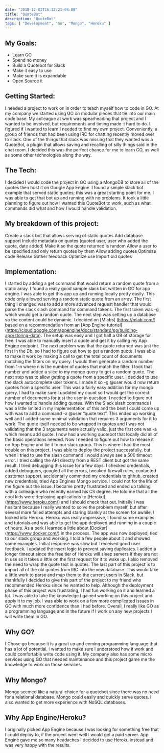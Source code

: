 ```yaml
---
date: "2018-12-02T16:12:21-08:00"
title: "QuoteBot"
description: "QuoteBot"
tags: [ "Development", "Go", "Mongo", "Heroku" ]
---
```


## My Goals:

* Learn GO
* Spend no money
* Build a Quotebot for Slack
* Make it easy to use
* Make sure it is expandable
* Open Source it

## Getting Started:

I needed a project to work on in order to teach myself how to code in GO. At my company we started using GO on modular
pieces that tie into our main code base. My colleague at work was spearheading that project and I wanted to be involved,
but requirements and timing made it hard to do. I figured if I wanted to learn I needed to find my own project.
Conveniently, a group of friends that had been using IRC for chatting recently moved over to slack. One of the things
that slack was missing that they wanted was a QuoteBot, a plugin that allows saving and recalling of silly things said
in the chat room. I decided this was the perfect chance for me to learn GO, as well as some other technologies along the
way.

## The Tech:

I decided I would code the project in GO using a MongoDB to store all of the quotes then host it on Google App Engine. I
found a simple slack bot example that served static quotes; this was a great starting point for me. I was able to get
that bot up and running with no problems. It took a little planning to figure out how I wanted this QuoteBot to work,
such as what commands did what and how I would handle validation.

## My breakdown of this project:

Create a slack bot that allows serving of static quotes
Add database support
Include metadata on quotes (quoted user, user who added the quote, date added)
Make it so the quote returned is random
Allow a user to be specified and only return quotes by them
Allow adding quotes
Optimize code
Release
Gather feedback
Optimize use
Import old quotes

## Implementation:

I started by adding a get command that would return a random quote from a static array. I found a really good sample
slack bot written in GO for app engine. I was able to get this app up and running locally pretty easily. This code only
allowed serving a random static quote from an array. The first thing I changed was to add a more advanced request
handler that would parse the slack slash command for command tokens. The first token was -g which would get a random
quote.
The next step was setting up a database so the content could be dynamic. I decided on [Mlabs] (https://mlab.com/) based
on a recommendation from
an [App Engine tutorial] (https://cloud.google.com/appengine/docs/standard/go/building-app/storing-data). The setup was
easy and I got half a GB of storage for free. I was able to manually insert a quote and get it by calling my App Engine
endpoint.
The next problem was that the quote returned was just the first in the Db, so I had to figure out how to get a random
quote. I was able to make it work by making a call to get the total count of documents matching the filters on my query.
I would then generate a random number from 1-n where n is the number of quotes that match the filter. I took that number
and added a slice to my mongo query to get a random quote.
The next step was to allow getting a quote from a specific user. I decided to use the slack autocomplete user tokens. I
made it so -g @user would now return quotes from a specific user. This was a fairly easy addition for my mongo query. I
had to make sure I updated my count so I would get the correct number of documents for just the user in question.
I needed to figure out how I wanted to handle adding quotes. With the Slack slash commands I was a little limited in my
implementation of this and the best I could come up with was to add a command -a @user “quote text”. This ended up
working well and I added some minimal validation that requires 3 arguments for it to work. The quote itself needed to be
wrapped in quotes and I was not validating that the 3 arguments were actually valid, just the first one was -a which
means add quote.
I now had a working quotebot that locally did all of the basic operations needed. Now I needed to figure out how to
release it on App Engine and tie it to our slack group. This is where I had the most trouble on this project. I was able
to deploy the project successfully, but when I tried to use the slash command I would always see a 500 timeout error. I
tried calling the API directly from a REST client but got the same result. I tried debugging this issue for a few days.
I checked credentials, added debuggers, googled all the errors, tweaked firewall rules, contacted customer support,
accidentally committed my credentials to github, created new credentials, tried App Engines Mongo service. I could not
for the life of me figure out the issue.
I became pretty frustrated and ended up talking with a colleague who recently earned his CS degree. He told me that all
the cool kids were deploying applications to [Heroku] (https://www.heroku.com/) and I should check that out. Initially I
was hesitant because I really wanted to solve the problem myself, but after several more failed attempts and staring
blankly at the screen for awhile, I looked into Heroku. Heroku was really impressive, I found some examples and
tutorials and was able to get the app deployed and running in a couple of hours. As a perk I learned a little
about [Docker] (https://www.docker.com/) in the process.
The app was now deployed, tied to our slack group and working. I told a few people about it and showed some examples.
Initial response was slow but I received good user feedback. I updated the insert logic to prevent saving duplicates. I
added a longer timeout since the free tier of Heroku will sleep servers if they are not in use so it takes a little on
the first request for it to wake up. I also removed the need to wrap the quote text in quotes.
The last part of this project is to import all of the old quotes from IRC into the new database. This would take a
little work to parse and map them to the current users in Slack, but thankfully I decided to give this part of the
project to my friend who recommended Heroku since he wanted to help.
Although the deployment phase of this project was frustrating, I had fun working on it and learned a lot. I was able to
take the knowledge I gained working on this project and apply it to my job. I was able to work on a few more complicated
issues in GO with much more confidence than I had before. Overall, I really like GO as a programming language and in the
future if I work on any new projects I will write them in GO.

## Why GO?

I Chose go because it is a great up and coming programming language that has a lot of potential. I wanted to make sure I
understood how it work and could comfortable write code using it. My company also has some micro services using GO that
needed maintenance and this project game me the knowledge to work on those services.

## Why Mongo?

Mongo seemed like a natural choice for a quotebot since there was no need for a relational database. Mongo could easily
and quickly serve quotes. I also wanted to get more experience with NoSQL databases.

## Why App Engine/Heroku?

I originally picked App Engine because I was looking for something free that I could deploy to, if the project went well
I would get a paid server. App Engine gave me so many headaches I decided to use Heroku instead and was very happy with
the results. 
